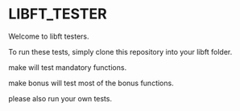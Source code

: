 # LIBFT_TESTER
Welcome to libft testers.

To run these tests, simply clone this repository into your libft folder. 

make will test mandatory functions.

make bonus will test most of the bonus functions.

please also run your own tests.
